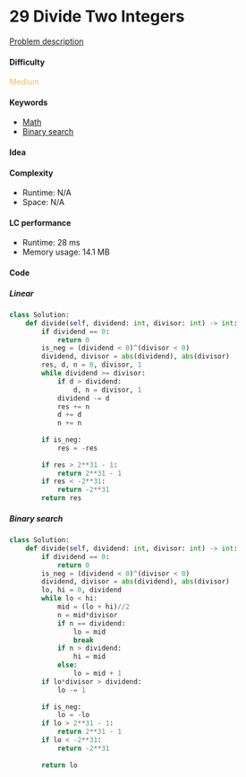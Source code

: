 29 Divide Two Integers
=======================
[Problem description](https://leetcode.com/problems/divide-two-integers/)

#### Difficulty
<span style="color:#FABC60">Medium</span>

#### Keywords
- [Math](../categories/math.md)
- [Binary search](../categories/binary_search.md)
  
#### Idea


#### Complexity
- Runtime: N/A
- Space: N/A
  
#### LC performance
- Runtime: 28 ms
- Memory usage: 14.1 MB

#### Code
##### Linear
```python
class Solution:
    def divide(self, dividend: int, divisor: int) -> int:
        if dividend == 0:
            return 0
        is_neg = (dividend < 0)^(divisor < 0)
        dividend, divisor = abs(dividend), abs(divisor)
        res, d, n = 0, divisor, 1
        while dividend >= divisor:
            if d > dividend:
                d, n = divisor, 1
            dividend -= d
            res += n
            d += d
            n += n
        
        if is_neg:
            res = -res
        
        if res > 2**31 - 1:
            return 2**31 - 1
        if res < -2**31:
            return -2**31
        return res
```

##### Binary search
```python
class Solution:
    def divide(self, dividend: int, divisor: int) -> int:
        if dividend == 0:
            return 0
        is_neg = (dividend < 0)^(divisor < 0)
        dividend, divisor = abs(dividend), abs(divisor)
        lo, hi = 0, dividend
        while lo < hi:
            mid = (lo + hi)//2
            n = mid*divisor
            if n == dividend:
                lo = mid
                break
            if n > dividend:
                hi = mid
            else:
                lo = mid + 1
        if lo*divisor > dividend:
            lo -= 1
        
        if is_neg:
            lo = -lo
        if lo > 2**31 - 1:
            return 2**31 - 1
        if lo < -2**31:
            return -2**31
        
        return lo        
```
